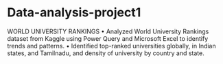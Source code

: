 # Data-analysis-project1
WORLD UNIVERSITY RANKINGS
• Analyzed World University Rankings dataset from Kaggle
using Power Query and Microsoft Excel to identify trends
and patterns.
• Identified top-ranked universities globally, in Indian
states, and Tamilnadu, and density of university  by country
and state.
